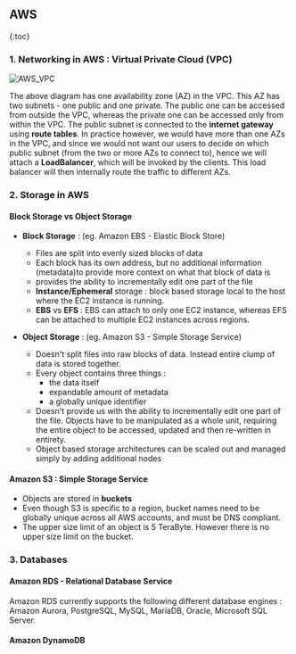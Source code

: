 ## AWS

{:toc}

### 1. Networking in AWS : Virtual Private Cloud (VPC)  
![AWS_VPC](https://user-images.githubusercontent.com/13499858/100495890-ba367d80-3175-11eb-8b89-acfee86e3421.png)

The above diagram has one availability zone (AZ) in the VPC. This AZ has two subnets - one public and one private. The public one can be accessed from outside the VPC, whereas the private one can be accessed only from within the VPC. The public subnet is connected to the **internet gateway** using **route tables**. In practice however, we would have more than one AZs in the VPC, and since we would not want our users to decide on which public subnet (from the two or more AZs to connect to), hence we will attach a **LoadBalancer**, which will be invoked by the clients. This load balancer will then internally route the traffic to different AZs.

### 2. Storage in AWS   
#### Block Storage vs Object Storage   
* **Block Storage** : (eg. Amazon EBS - Elastic Block Store)    
   * Files are split into evenly sized blocks of data
   * Each block has its own address, but no additional information (metadata)to provide more context on what that block of data is
   * provides the ability to incrementally edit one part of the file  
   * **Instance/Ephemeral** storage : block based storage local to the host where the EC2 instance is running.
   * **EBS** vs **EFS** : EBS can attach to only one EC2 instance, whereas EFS can be attached to multiple EC2 instances across regions.
 
* **Object Storage** : (eg. Amazon S3 - Simple Storage Service)   
   * Doesn't split files into raw blocks of data. Instead entire clump of data is stored together.
   * Every object contains three things :    
     * the data itself
     * expandable amount of metadata
     * a globally unique identifier
   * Doesn't provide us with the ability to incrementally edit one part of the file. Objects have to be manipulated as a whole unit, requiring the entire object to be accessed, updated and then re-written in entirety.
   * Object based storage architectures can be scaled out and managed simply by adding additional nodes    
   
   
#### Amazon S3 : Simple Storage Service
* Objects are stored in **buckets**
* Even though S3 is specific to a region, bucket names need to be globally unique across all AWS accounts, and must be DNS compliant.
* The upper size limit of an object is 5 TeraByte. However there is no upper size limit on the bucket.    

### 3. Databases
#### Amazon RDS - Relational Database Service   
  Amazon RDS currently supports the following different database engines : Amazon Aurora, PostgreSQL, MySQL, MariaDB, Oracle, Microsoft SQL Server.  
#### Amazon DynamoDB
